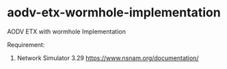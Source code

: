 # aodv-etx-wormhole-implementation
AODV ETX with wormhole Implementation

Requirement:
1. Network Simulator 3.29
https://www.nsnam.org/documentation/
